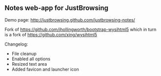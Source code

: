 Notes web-app for JustBrowsing
----------------------
Demo page: http://justbrowsing.github.com/justbrowsing-notes/

Fork of https://github.com/jhollingworth/bootstrap-wysihtml5
which in turn is a fork of https://github.com/xing/wysihtml5

Changelog:

* File cleanup
* Enabled all options
* Resized text area
* Added favicon and launcher icon
